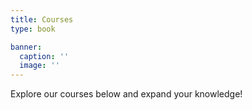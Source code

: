 ```yaml
---
title: Courses
type: book

banner:
  caption: ''
  image: ''
---
```


Explore our courses below and expand your knowledge!
